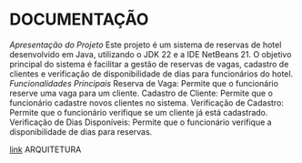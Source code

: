 # DOCUMENTAÇÃO
*Apresentação do Projeto*
Este projeto é um sistema de reservas de hotel desenvolvido em Java, utilizando o JDK 22 e a IDE NetBeans 21. O objetivo principal do sistema é facilitar a gestão de reservas de vagas, cadastro de clientes e verificação de disponibilidade de dias para funcionários do hotel.
*Funcionalidades Principais*
Reserva de Vaga: Permite que o funcionário reserve uma vaga para um cliente.
Cadastro de Cliente: Permite que o funcionário cadastre novos clientes no sistema.
Verificação de Cadastro: Permite que o funcionário verifique se um cliente já está cadastrado.
Verificação de Dias Disponíveis: Permite que o funcionário verifique a disponibilidade de dias para reservas.

[link](https://docs.google.com/document/d/14gBUQEsH1-2WH7DokGh6Ce3KEdU1UV8op1REa26CXs8/edit)
ARQUITETURA

